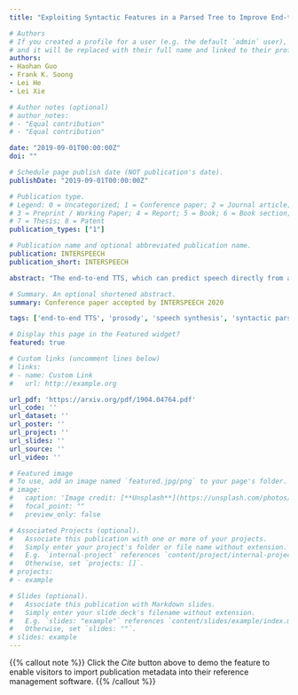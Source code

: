 ```yaml
---
title: "Exploiting Syntactic Features in a Parsed Tree to Improve End-to-End TTS"

# Authors
# If you created a profile for a user (e.g. the default `admin` user), write the username (folder name) here 
# and it will be replaced with their full name and linked to their profile.
authors:
- Haohan Guo
- Frank K. Soong
- Lei He
- Lei Xie

# Author notes (optional)
# author_notes:
# - "Equal contribution"
# - "Equal contribution"

date: "2019-09-01T00:00:00Z"
doi: ""

# Schedule page publish date (NOT publication's date).
publishDate: "2019-09-01T00:00:00Z"

# Publication type.
# Legend: 0 = Uncategorized; 1 = Conference paper; 2 = Journal article;
# 3 = Preprint / Working Paper; 4 = Report; 5 = Book; 6 = Book section;
# 7 = Thesis; 8 = Patent
publication_types: ["1"]

# Publication name and optional abbreviated publication name.
publication: INTERSPEECH
publication_short: INTERSPEECH

abstract: "The end-to-end TTS, which can predict speech directly from a given sequence of graphemes or phonemes, has shown improved performance over the conventional TTS. However, its predicting capability is still limited by the acoustic/phonetic coverage of the training data, usually constrained by the training set size. To further improve the TTS quality in pronunciation, prosody and perceived naturalness, we propose to exploit the information embedded in a syntactically parse tree where the inter-phrase/word information of a sentence is organized in a multilevel tree structure. Specifically, two key features: phrase structure and relations between adjacent words are investigated. Experimental results in subjective listening, measured on three test sets, show that the proposed approach is effective to improve the pronunciation clarity, prosody and naturalness of the synthesized speech of the baseline system."

# Summary. An optional shortened abstract.
summary: Conference paper accepted by INTERSPEECH 2020

tags: ['end-to-end TTS', 'prosody', 'speech synthesis', 'syntactic parsing', 'Tacotron']

# Display this page in the Featured widget?
featured: true

# Custom links (uncomment lines below)
# links:
# - name: Custom Link
#   url: http://example.org

url_pdf: 'https://arxiv.org/pdf/1904.04764.pdf'
url_code: ''
url_dataset: ''
url_poster: ''
url_project: ''
url_slides: ''
url_source: ''
url_video: ''

# Featured image
# To use, add an image named `featured.jpg/png` to your page's folder. 
# image:
#   caption: 'Image credit: [**Unsplash**](https://unsplash.com/photos/pLCdAaMFLTE)'
#   focal_point: ""
#   preview_only: false

# Associated Projects (optional).
#   Associate this publication with one or more of your projects.
#   Simply enter your project's folder or file name without extension.
#   E.g. `internal-project` references `content/project/internal-project/index.md`.
#   Otherwise, set `projects: []`.
# projects:
# - example

# Slides (optional).
#   Associate this publication with Markdown slides.
#   Simply enter your slide deck's filename without extension.
#   E.g. `slides: "example"` references `content/slides/example/index.md`.
#   Otherwise, set `slides: ""`.
# slides: example
---
```


<!-- {{% callout note %}}
Create your slides in Markdown - click the *Slides* button to check out the example.
{{% /callout %}} -->

{{% callout note %}}
Click the *Cite* button above to demo the feature to enable visitors to import publication metadata into their reference management software.
{{% /callout %}}